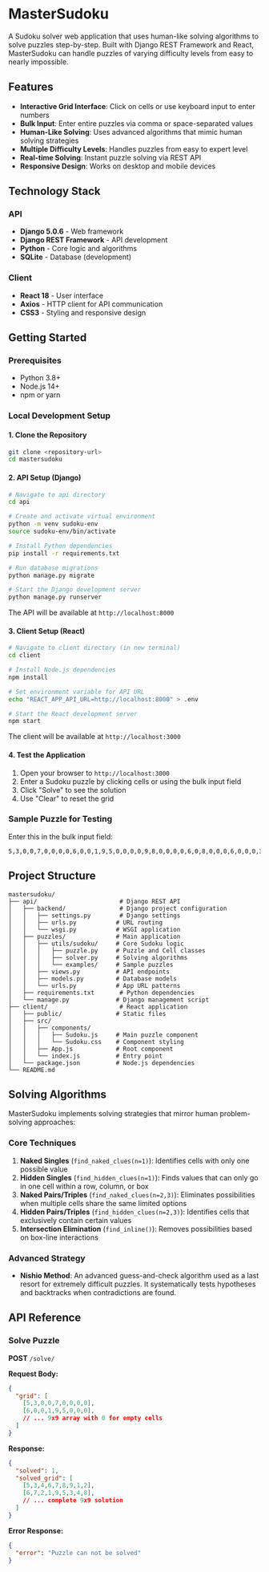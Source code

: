# MasterSudoku

A Sudoku solver web application that uses human-like solving algorithms to solve puzzles step-by-step. Built with Django REST Framework and React, MasterSudoku can handle puzzles of varying difficulty levels from easy to nearly impossible.

## Features

- **Interactive Grid Interface**: Click on cells or use keyboard input to enter numbers
- **Bulk Input**: Enter entire puzzles via comma or space-separated values
- **Human-Like Solving**: Uses advanced algorithms that mimic human solving strategies
- **Multiple Difficulty Levels**: Handles puzzles from easy to expert level
- **Real-time Solving**: Instant puzzle solving via REST API
- **Responsive Design**: Works on desktop and mobile devices

## Technology Stack

### API
- **Django 5.0.6** - Web framework
- **Django REST Framework** - API development
- **Python** - Core logic and algorithms
- **SQLite** - Database (development)

### Client  
- **React 18** - User interface
- **Axios** - HTTP client for API communication
- **CSS3** - Styling and responsive design

## Getting Started

### Prerequisites

- Python 3.8+ 
- Node.js 14+
- npm or yarn

### Local Development Setup

#### 1. Clone the Repository
```bash
git clone <repository-url>
cd mastersudoku
```

#### 2. API Setup (Django)
```bash
# Navigate to api directory
cd api

# Create and activate virtual environment
python -m venv sudoku-env
source sudoku-env/bin/activate

# Install Python dependencies
pip install -r requirements.txt

# Run database migrations
python manage.py migrate

# Start the Django development server
python manage.py runserver
```

The API will be available at `http://localhost:8000`

#### 3. Client Setup (React)
```bash
# Navigate to client directory (in new terminal)
cd client

# Install Node.js dependencies
npm install

# Set environment variable for API URL
echo "REACT_APP_API_URL=http://localhost:8000" > .env

# Start the React development server
npm start
```

The client will be available at `http://localhost:3000`

#### 4. Test the Application

1. Open your browser to `http://localhost:3000`
2. Enter a Sudoku puzzle by clicking cells or using the bulk input field
3. Click "Solve" to see the solution
4. Use "Clear" to reset the grid

### Sample Puzzle for Testing
Enter this in the bulk input field:
```
5,3,0,0,7,0,0,0,0,6,0,0,1,9,5,0,0,0,0,9,8,0,0,0,0,6,0,8,0,0,0,6,0,0,0,3,4,0,0,8,0,3,0,0,1,7,0,0,0,2,0,0,0,6,0,6,0,0,0,0,2,8,0,0,0,0,4,1,9,0,0,5,0,0,0,0,8,0,0,7,9
```

## Project Structure

```
mastersudoku/
├── api/                       # Django REST API
│   ├── backend/               # Django project configuration
│   │   ├── settings.py        # Django settings
│   │   ├── urls.py           # URL routing
│   │   └── wsgi.py           # WSGI application
│   ├── puzzles/              # Main application
│   │   ├── utils/sudoku/     # Core Sudoku logic
│   │   │   ├── puzzle.py     # Puzzle and Cell classes
│   │   │   ├── solver.py     # Solving algorithms
│   │   │   └── examples/     # Sample puzzles
│   │   ├── views.py          # API endpoints
│   │   ├── models.py         # Database models
│   │   └── urls.py           # App URL patterns
│   ├── requirements.txt       # Python dependencies
│   └── manage.py             # Django management script
├── client/                    # React application
│   ├── public/               # Static files
│   ├── src/
│   │   ├── components/
│   │   │   ├── Sudoku.js     # Main puzzle component
│   │   │   └── Sudoku.css    # Component styling
│   │   ├── App.js            # Root component
│   │   └── index.js          # Entry point
│   └── package.json          # Node.js dependencies
└── README.md
```

## Solving Algorithms

MasterSudoku implements solving strategies that mirror human problem-solving approaches:

### Core Techniques

1. **Naked Singles** (`find_naked_clues(n=1)`): Identifies cells with only one possible value
2. **Hidden Singles** (`find_hidden_clues(n=1)`): Finds values that can only go in one cell within a row, column, or box
3. **Naked Pairs/Triples** (`find_naked_clues(n=2,3)`): Eliminates possibilities when multiple cells share the same limited options
4. **Hidden Pairs/Triples** (`find_hidden_clues(n=2,3)`): Identifies cells that exclusively contain certain values
5. **Intersection Elimination** (`find_inline()`): Removes possibilities based on box-line interactions

### Advanced Strategy

- **Nishio Method**: An advanced guess-and-check algorithm used as a last resort for extremely difficult puzzles. It systematically tests hypotheses and backtracks when contradictions are found.

## API Reference

### Solve Puzzle
**POST** `/solve/`

**Request Body:**
```json
{
  "grid": [
    [5,3,0,0,7,0,0,0,0],
    [6,0,0,1,9,5,0,0,0],
    // ... 9x9 array with 0 for empty cells
  ]
}
```

**Response:**
```json
{
  "solved": 1,
  "solved_grid": [
    [5,3,4,6,7,8,9,1,2],
    [6,7,2,1,9,5,3,4,8],
    // ... complete 9x9 solution
  ]
}
```

**Error Response:**
```json
{
  "error": "Puzzle can not be solved"
}
```

